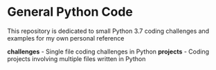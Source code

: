 # General Python Code

This repository is dedicated to small Python 3.7 coding challenges and examples for my own personal reference

<b>challenges</b> - Single file coding challenges in Python
<b>projects</b> - Coding projects involving multiple files written in Python

